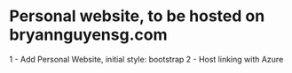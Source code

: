 # Personal website, to be hosted on bryannguyensg.com
1 - Add Personal Website, initial style: bootstrap
2 - Host linking with Azure
